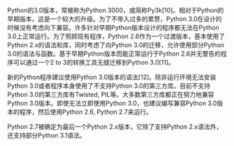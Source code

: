 Python的3.0版本，常被称为Python 3000，或简称Py3k[10]。相对于Python的早期版本，这是一个较大的升级。为了不带入过多的累赘，Python 3.0在设计的时候没有考虑向下兼容。许多针对早期Python版本设计的程序都无法在Python 3.0上正常运行。为了照顾现有程序，Python 2.6作为一个过渡版本，基本使用了Python 2.x的语法和库，同时考虑了向Python 3.0的迁移，允许使用部分Python 3.0的语法与函数。基于早期Python版本而能正常运行于Python 2.6并无警告的程序可以通过一个2 to 3的转换工具无缝迁移到Python 3.0[11]。

新的Python程序建议使用Python 3.0版本的语法[12]。除非运行环境无法安装Python 3.0或者程序本身使用了不支持Python 3.0的第三方库。目前不支持Python 3.0的第三方库有Twisted, PIL等。大多数第三方库都正在努力地兼容Python 3.0版本。即使无法立即使用Python 3.0，也建议编写兼容Python 3.0版本的程序，然后使用Python 2.6, Python 2.7来运行。

Python 2.7被确定为最后一个Python 2.x版本，它除了支持Python 2.x语法外，还支持部分Python 3.1语法。